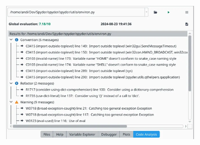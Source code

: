 ![Get in-depth insight on issues and improvements with your code](/assets/media/code_analysis.webp "Get in-depth insight on issues and improvements with your code")